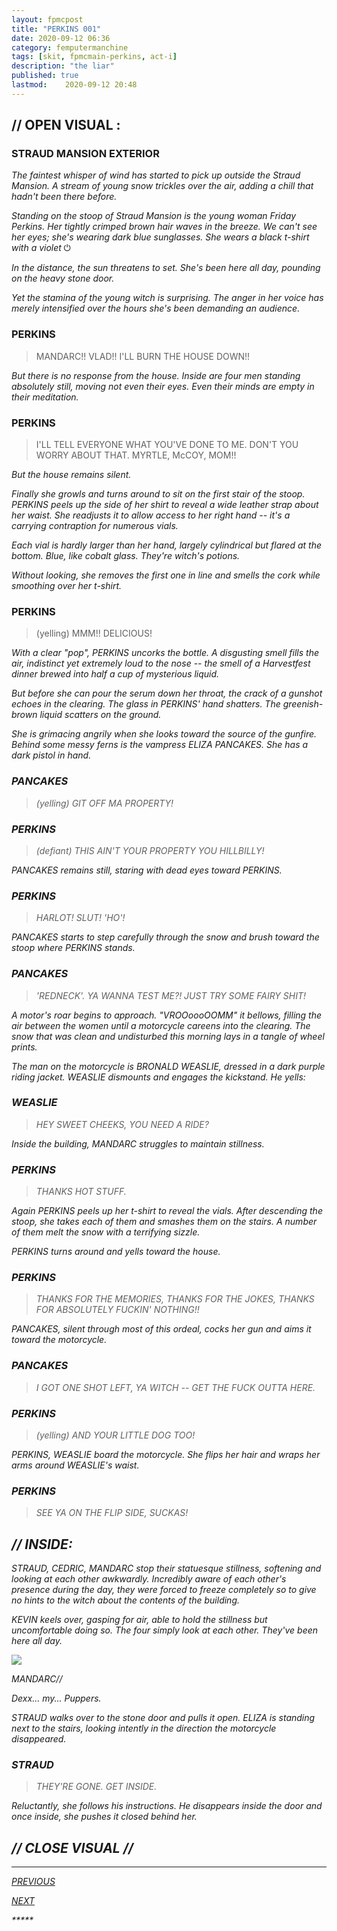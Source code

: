 ```yaml
---
layout: fpmcpost
title: "PERKINS 001"
date: 2020-09-12 06:36
category: femputermanchine
tags: [skit, fpmcmain-perkins, act-i]
description: "the liar"
published: true
lastmod:	2020-09-12 20:48
---
```

[//]: # ( 9/12/20  -added)

## // OPEN VISUAL : ##

### STRAUD MANSION EXTERIOR ###

<I>The faintest whisper of wind has started to pick up outside the Straud Mansion. A stream of young snow trickles over the air, adding a chill that hadn't been there before. </i>

<i>Standing on the stoop of Straud Mansion is the young woman Friday Perkins. Her tightly crimped brown hair waves in the breeze. We can't see her eyes; she's wearing dark blue sunglasses. She wears a black t-shirt with a violet</i> &#x23FB; 

<i>In the distance, the sun threatens to set. She's been here all day, pounding on the heavy stone door. </i>

<i>Yet the stamina of the young witch is surprising. The anger in her voice has merely intensified over the hours she's been demanding an audience. </i>

### PERKINS ###

> MANDARC!! VLAD!! I'LL BURN THE HOUSE DOWN!!

<I>But there is no response from the house. Inside are four men standing absolutely still, moving not even their eyes. Even their minds are empty in their meditation. </i>

### PERKINS ###

> I'LL TELL EVERYONE WHAT YOU'VE DONE TO ME. DON'T YOU WORRY ABOUT THAT. MYRTLE, McCOY, MOM!!

<I>But the house remains silent.</i>

<i>Finally she growls and turns around to sit on the first stair of the stoop. PERKINS peels up the side of her shirt to reveal a wide leather strap about her waist. She readjusts it to allow access to her right hand -- it's a carrying contraption for numerous vials.</i>

<i>Each vial is hardly larger than her hand, largely cylindrical but flared at the bottom. Blue, like cobalt glass. They're witch's potions. </i>

<i>Without looking, she removes the first one in line and smells the cork while smoothing over her t-shirt. </i>

### PERKINS ###

> (yelling) MMM!! DELICIOUS!

<I>With a clear "pop", PERKINS uncorks the bottle. A disgusting smell fills the air, indistinct yet extremely loud to the nose -- the smell of a Harvestfest dinner brewed into half a cup of mysterious liquid. <i>

<i>But before she can pour the serum down her throat, the crack of a gunshot echoes in the clearing. The glass in PERKINS' hand shatters. The greenish-brown liquid scatters on the ground. </i>

<i>She is grimacing angrily when she looks toward the source of the gunfire. Behind some messy ferns is the vampress ELIZA PANCAKES. She has a dark pistol in hand. </I>

### PANCAKES ###

> (yelling) GIT OFF MA PROPERTY!

### PERKINS ###

> (defiant) THIS AIN'T YOUR PROPERTY YOU HILLBILLY! 

<I>PANCAKES remains still, staring with dead eyes toward PERKINS.</I>

### PERKINS ###

> HARLOT! SLUT! 'HO'!

<I>PANCAKES starts to step carefully through the snow and brush toward the stoop where PERKINS stands.</i>

### PANCAKES ###

> 'REDNECK'. YA WANNA TEST ME?! JUST TRY SOME FAIRY SHIT!

<I>A motor's roar begins to approach. "VROOoooOOMM" it bellows, filling the air between the women until a motorcycle careens into the clearing. The snow that was clean and undisturbed this morning lays in a tangle of wheel prints. </i>

<i>The man on the motorcycle is BRONALD WEASLIE, dressed in a dark purple riding jacket. WEASLIE dismounts and engages the kickstand. He yells: </i>

### WEASLIE ###

> HEY SWEET CHEEKS, YOU NEED A RIDE?

<I>Inside the building, MANDARC struggles to maintain stillness.</i>

### PERKINS ###

> THANKS HOT STUFF.

<i>Again PERKINS peels up her t-shirt to reveal the vials. After descending the stoop, she takes each of them and smashes them on the stairs. A number of them melt the snow with a terrifying sizzle. </i>

<I>PERKINS turns around and yells toward the house. </i>

### PERKINS ###

> THANKS FOR THE MEMORIES, THANKS FOR THE JOKES, THANKS FOR ABSOLUTELY FUCKIN' NOTHING!!

<I>PANCAKES, silent through most of this ordeal, cocks her gun and aims it toward the motorcycle. </i>

### PANCAKES ###

> I GOT ONE SHOT LEFT, YA WITCH -- GET THE FUCK OUTTA HERE.

### PERKINS ###

> (yelling) AND YOUR LITTLE DOG TOO!

<I>PERKINS, WEASLIE board the motorcycle. She flips her hair and wraps her arms around WEASLIE's waist.

### PERKINS ###

> SEE YA ON THE FLIP SIDE, SUCKAS!

## // INSIDE: ##

<I>STRAUD, CEDRIC, MANDARC stop their statuesque stillness, softening and looking at each other awkwardly. Incredibly aware of each other's presence during the day, they were forced to freeze completely so to give no hints to the witch about the contents of the building. </i>

<i>KEVIN keels over, gasping for air, able to hold the stillness but uncomfortable doing so. The four simply look at each other. They've been here all day.</i>

<div class="chat-box">
<img src="{{ site.url }}/assets/tb/mandarc1.jpg" class="chat-portrait" />
<p class="ppl-sez">MANDARC//</p>
<p class="ppl-sez">Dexx... my... Puppers.</p>
</div>

<i>STRAUD walks over to the stone door and pulls it open. ELIZA is standing next to the stairs, looking intently in the direction the motorcycle disappeared. </i>

### STRAUD ###

> THEY'RE GONE. GET INSIDE. 

<I>Reluctantly, she follows his instructions. He disappears inside the door and once inside, she pushes it closed behind her. </i>

## // CLOSE VISUAL // ##


*****
<div class="fpmc-nav">

<span class="fpmc-nav-prev"><a href="{{ 'weaslie-i' | prepend: site.baseurl }}">PREVIOUS</a></span> 

<span class="fpmc-nav-next"><a href="{{ 'mandarc-ix' | prepend: site.baseurl }}">NEXT</a></span> 



</div>
*****
